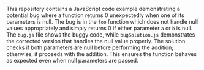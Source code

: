 This repository contains a JavaScript code example demonstrating a potential bug where a function returns 0 unexpectedly when one of its parameters is null. The bug is in the `foo` function which does not handle null values appropriately and simply returns 0 if either parameter `a` or `b` is null.  The `bug.js` file shows the buggy code, while `bugSolution.js` demonstrates the corrected version that handles the null value properly.  The solution checks if both parameters are null before performing the addition; otherwise, it proceeds with the addition.  This ensures the function behaves as expected even when null parameters are passed.